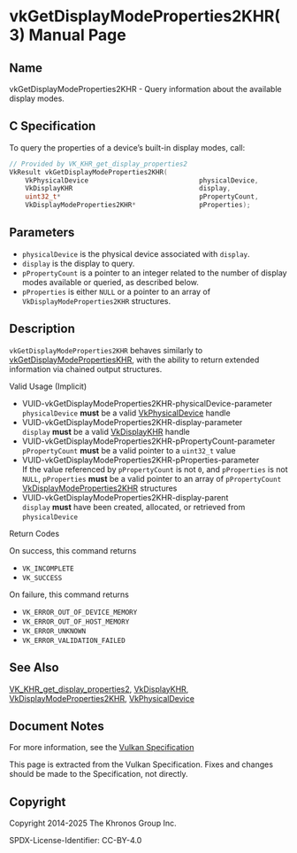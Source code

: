 # vkGetDisplayModeProperties2KHR(3) Manual Page

## Name

vkGetDisplayModeProperties2KHR - Query information about the available display modes.



## [](#_c_specification)C Specification

To query the properties of a device’s built-in display modes, call:

```c++
// Provided by VK_KHR_get_display_properties2
VkResult vkGetDisplayModeProperties2KHR(
    VkPhysicalDevice                            physicalDevice,
    VkDisplayKHR                                display,
    uint32_t*                                   pPropertyCount,
    VkDisplayModeProperties2KHR*                pProperties);
```

## [](#_parameters)Parameters

- `physicalDevice` is the physical device associated with `display`.
- `display` is the display to query.
- `pPropertyCount` is a pointer to an integer related to the number of display modes available or queried, as described below.
- `pProperties` is either `NULL` or a pointer to an array of `VkDisplayModeProperties2KHR` structures.

## [](#_description)Description

`vkGetDisplayModeProperties2KHR` behaves similarly to [vkGetDisplayModePropertiesKHR](https://registry.khronos.org/vulkan/specs/latest/man/html/vkGetDisplayModePropertiesKHR.html), with the ability to return extended information via chained output structures.

Valid Usage (Implicit)

- [](#VUID-vkGetDisplayModeProperties2KHR-physicalDevice-parameter)VUID-vkGetDisplayModeProperties2KHR-physicalDevice-parameter  
  `physicalDevice` **must** be a valid [VkPhysicalDevice](https://registry.khronos.org/vulkan/specs/latest/man/html/VkPhysicalDevice.html) handle
- [](#VUID-vkGetDisplayModeProperties2KHR-display-parameter)VUID-vkGetDisplayModeProperties2KHR-display-parameter  
  `display` **must** be a valid [VkDisplayKHR](https://registry.khronos.org/vulkan/specs/latest/man/html/VkDisplayKHR.html) handle
- [](#VUID-vkGetDisplayModeProperties2KHR-pPropertyCount-parameter)VUID-vkGetDisplayModeProperties2KHR-pPropertyCount-parameter  
  `pPropertyCount` **must** be a valid pointer to a `uint32_t` value
- [](#VUID-vkGetDisplayModeProperties2KHR-pProperties-parameter)VUID-vkGetDisplayModeProperties2KHR-pProperties-parameter  
  If the value referenced by `pPropertyCount` is not `0`, and `pProperties` is not `NULL`, `pProperties` **must** be a valid pointer to an array of `pPropertyCount` [VkDisplayModeProperties2KHR](https://registry.khronos.org/vulkan/specs/latest/man/html/VkDisplayModeProperties2KHR.html) structures
- [](#VUID-vkGetDisplayModeProperties2KHR-display-parent)VUID-vkGetDisplayModeProperties2KHR-display-parent  
  `display` **must** have been created, allocated, or retrieved from `physicalDevice`

Return Codes

On success, this command returns

- `VK_INCOMPLETE`
- `VK_SUCCESS`

On failure, this command returns

- `VK_ERROR_OUT_OF_DEVICE_MEMORY`
- `VK_ERROR_OUT_OF_HOST_MEMORY`
- `VK_ERROR_UNKNOWN`
- `VK_ERROR_VALIDATION_FAILED`

## [](#_see_also)See Also

[VK\_KHR\_get\_display\_properties2](https://registry.khronos.org/vulkan/specs/latest/man/html/VK_KHR_get_display_properties2.html), [VkDisplayKHR](https://registry.khronos.org/vulkan/specs/latest/man/html/VkDisplayKHR.html), [VkDisplayModeProperties2KHR](https://registry.khronos.org/vulkan/specs/latest/man/html/VkDisplayModeProperties2KHR.html), [VkPhysicalDevice](https://registry.khronos.org/vulkan/specs/latest/man/html/VkPhysicalDevice.html)

## [](#_document_notes)Document Notes

For more information, see the [Vulkan Specification](https://registry.khronos.org/vulkan/specs/latest/html/vkspec.html#vkGetDisplayModeProperties2KHR)

This page is extracted from the Vulkan Specification. Fixes and changes should be made to the Specification, not directly.

## [](#_copyright)Copyright

Copyright 2014-2025 The Khronos Group Inc.

SPDX-License-Identifier: CC-BY-4.0